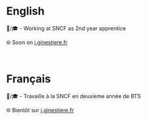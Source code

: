 # English

💼/🎓 - Working at SNCF as 2nd year apprentice

🌐 Soon on [j.ginestiere.fr](https://j.ginestiere.fr)

<br/>

# Français

💼/🎓 -  Travaille à la SNCF en deuxieme année de BTS

🌐 Bientôt sur [j.ginestiere.fr](https://j.ginestiere.fr)
